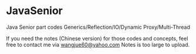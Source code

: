 # JavaSenior
Java Senior part codes
Generics/Reflection/IO/Dynamic Proxy/Multi-Thread

If you need the notes (Chinese version) for those codes and concepts, feel free to contact me via wangjue60@yahoo.com
Notes is too large to upload.
